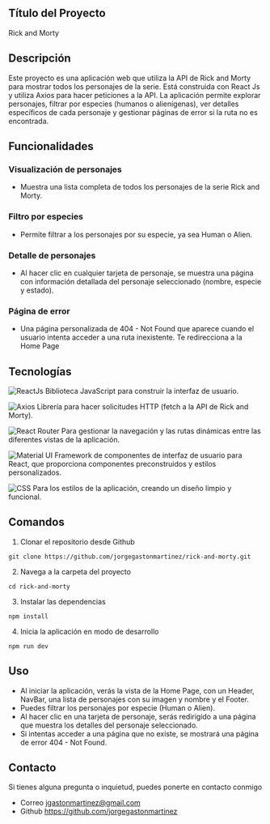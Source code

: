 ## Título del Proyecto
Rick and Morty

## Descripción
Este proyecto es una aplicación web que utiliza la API de Rick and Morty para mostrar todos los personajes de la serie. Está construida con React Js y utiliza Axios para hacer peticiones a la API. La aplicación permite explorar personajes, filtrar por especies (humanos o alienígenas), ver detalles específicos de cada personaje y gestionar páginas de error si la ruta no es encontrada.

## Funcionalidades

### Visualización de personajes
- Muestra una lista completa de todos los personajes de la serie Rick and Morty.

### Filtro por especies
- Permite filtrar a los personajes por su especie, ya sea Human o Alien.

### Detalle de personajes
- Al hacer clic en cualquier tarjeta de personaje, se muestra una página con información detallada del personaje seleccionado (nombre, especie y estado).

### Página de error
- Una página personalizada de 404 - Not Found que aparece cuando el usuario intenta acceder a una ruta inexistente. Te redirecciona a la Home Page

## Tecnologías

![ReactJs](https://img.shields.io/badge/ReactJs-61DAFB?style=for-the-badge&logo=react&logoColor=white) Biblioteca JavaScript para construir la interfaz de usuario.

![Axios](https://img.shields.io/badge/Axios-5A29E4?style=for-the-badge&logo=axios&logoColor=white) Librería para hacer solicitudes HTTP (fetch a la API de Rick and Morty).

![React Router](https://img.shields.io/badge/React_Router-CA4245?style=for-the-badge&logo=react-router&logoColor=white) Para gestionar la navegación y las rutas dinámicas entre las diferentes vistas de la aplicación.

![Material UI](https://img.shields.io/badge/Material--UI-007FFF?style=for-the-badge&logo=mui&logoColor=white) Framework de componentes de interfaz de usuario para React, que proporciona componentes preconstruidos y estilos personalizados.

![CSS](https://img.shields.io/badge/CSS-1572B6?style=for-the-badge&logo=css3&logoColor=white) Para los estilos de la aplicación, creando un diseño limpio y funcional.


## Comandos

1. Clonar el repositorio desde Github
```
git clone https://github.com/jorgegastonmartinez/rick-and-morty.git
```

2. Navega a la carpeta del proyecto
```
cd rick-and-morty
```

3. Instalar las dependencias
```
npm install
```

4. Inicia la aplicación en modo de desarrollo
```
npm run dev
```

## Uso

- Al iniciar la aplicación, verás la vista de la Home Page, con un Header, NavBar, una lista de personajes con su imagen y nombre y el Footer.
- Puedes filtrar los personajes por especie (Human o Alien).
-  Al hacer clic en una tarjeta de personaje, serás redirigido a una página que muestra los detalles del personaje seleccionado.
- Si intentas acceder a una página que no existe, se mostrará una página de error 404 - Not Found.

## Contacto

Si tienes alguna pregunta o inquietud, puedes ponerte en contacto conmigo
- Correo jgastonmartinez@gmail.com
- Github https://github.com/jorgegastonmartinez
